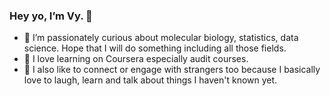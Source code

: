 ### Hey yo, I’m Vy. 👋
- 👀 I’m passionately curious about molecular biology, statistics, data science. Hope that I will do something including all those fields. 
- 🌱 I love learning on Coursera especially audit courses.  
- 💞️ I also like to connect or engage with strangers too because I basically love to laugh, learn and talk about things I haven't known yet. 

<!---
vy-phung/vy-phung is a ✨ special ✨ repository because its `README.md` (this file) appears on your GitHub profile.
You can click the Preview link to take a look at your changes.
--->
